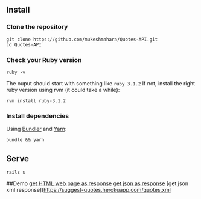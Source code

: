 ## Install

### Clone the repository

```shell
git clone https://github.com/mukeshmahara/Quotes-API.git
cd Quotes-API
```
### Check your Ruby version

```shell
ruby -v
```

The ouput should start with something like `ruby 3.1.2`
If not, install the right ruby version using rvm (it could take a while):

```shell
rvm install ruby-3.1.2
```

### Install dependencies

Using [Bundler](https://github.com/bundler/bundler) and [Yarn](https://github.com/yarnpkg/yarn):

```shell
bundle && yarn
```

## Serve

```shell
rails s
```

##Demo
[get HTML web page  as response](https://suggest-quotes.herokuapp.com/quotes)
[get json as response](https://suggest-quotes.herokuapp.com/quotes.json)
[get json xml response](https://suggest-quotes.herokuapp.com/quotes.xml
